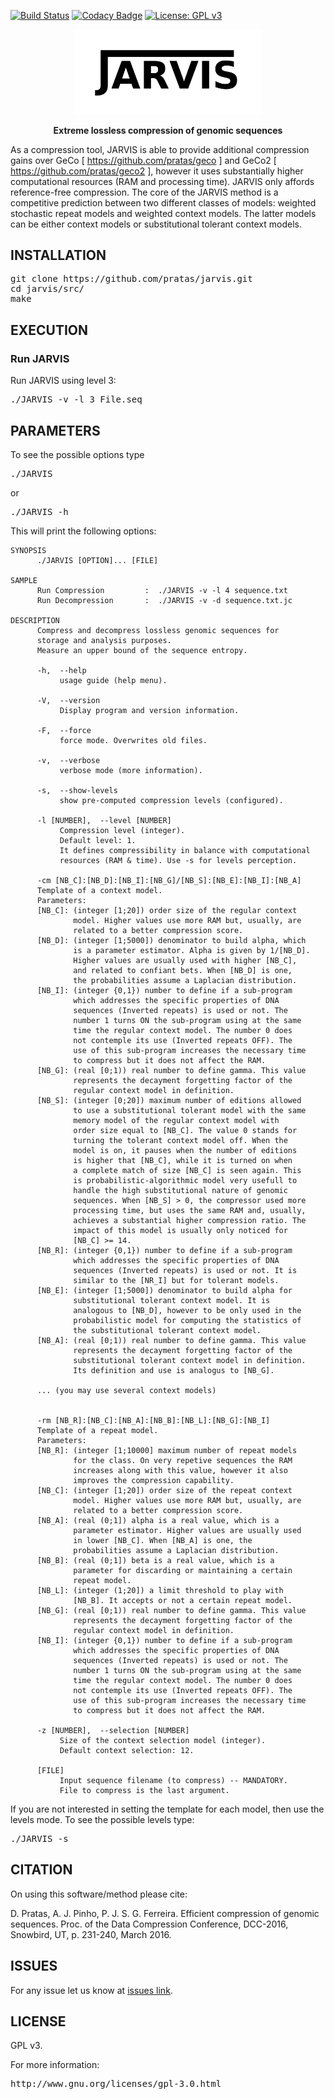 [![Build Status](https://travis-ci.org/pratas/jarvis.svg?branch=master)](https://travis-ci.org/pratas/jarvis)
[![Codacy Badge](https://api.codacy.com/project/badge/Grade/4fd7f444dc624bdcb7b83af0273dd329)](https://www.codacy.com/app/pratas/jarvis?utm_source=github.com&amp;utm_medium=referral&amp;utm_content=pratas/jarvis&amp;utm_campaign=Badge_Grade)
[![License: GPL v3](https://img.shields.io/badge/License-GPL%20v3-blue.svg)](LICENSE)

<p align="center"><img src="imgs/logo.png" 
alt="JARVIS" width="300" border="0" /></p>
<p align="center"><b>Extreme lossless compression of genomic sequences</b></p>

As a compression tool, JARVIS is able to provide additional compression gains over GeCo [ https://github.com/pratas/geco ] and GeCo2 [ https://github.com/pratas/geco2 ], however it uses substantially higher computational resources (RAM and processing time). JARVIS only affords reference-free compression. The core of the JARVIS method is a competitive prediction between two different classes of models: weighted stochastic repeat models and weighted context models. The latter models can be either context models or substitutional tolerant context models. 

## INSTALLATION ##

<pre>
git clone https://github.com/pratas/jarvis.git
cd jarvis/src/
make
</pre>

## EXECUTION

### Run JARVIS

Run JARVIS using level 3:

<pre>
./JARVIS -v -l 3 File.seq
</pre>

## PARAMETERS

To see the possible options type
<pre>
./JARVIS
</pre>
or
<pre>
./JARVIS -h
</pre>

This will print the following options:
```
SYNOPSIS                                                               
      ./JARVIS [OPTION]... [FILE]                                      
                                                                       
SAMPLE                                                                 
      Run Compression         :  ./JARVIS -v -l 4 sequence.txt         
      Run Decompression       :  ./JARVIS -v -d sequence.txt.jc        
                                                                       
DESCRIPTION                                                            
      Compress and decompress lossless genomic sequences for           
      storage and analysis purposes.                                   
      Measure an upper bound of the sequence entropy.                  
                                                                       
      -h,  --help                                                      
           usage guide (help menu).                                    
                                                                       
      -V,  --version                                                   
           Display program and version information.                    
                                                                       
      -F,  --force                                                     
           force mode. Overwrites old files.                           
                                                                       
      -v,  --verbose                                                   
           verbose mode (more information).                            
                                                                       
      -s,  --show-levels                                               
           show pre-computed compression levels (configured).          
                                                                       
      -l [NUMBER],  --level [NUMBER]                                   
           Compression level (integer).                                
           Default level: 1.                                          
           It defines compressibility in balance with computational    
           resources (RAM & time). Use -s for levels perception.       
                                                                   
      -cm [NB_C]:[NB_D]:[NB_I]:[NB_G]/[NB_S]:[NB_E]:[NB_I]:[NB_A]  
      Template of a context model.                                 
      Parameters:                                                  
      [NB_C]: (integer [1;20]) order size of the regular context   
              model. Higher values use more RAM but, usually, are  
              related to a better compression score.               
      [NB_D]: (integer [1;5000]) denominator to build alpha, which 
              is a parameter estimator. Alpha is given by 1/[NB_D].
              Higher values are usually used with higher [NB_C],   
              and related to confiant bets. When [NB_D] is one,    
              the probabilities assume a Laplacian distribution.   
      [NB_I]: (integer {0,1}) number to define if a sub-program    
              which addresses the specific properties of DNA       
              sequences (Inverted repeats) is used or not. The     
              number 1 turns ON the sub-program using at the same  
              time the regular context model. The number 0 does    
              not contemple its use (Inverted repeats OFF). The    
              use of this sub-program increases the necessary time 
              to compress but it does not affect the RAM.          
      [NB_G]: (real [0;1)) real number to define gamma. This value 
              represents the decayment forgetting factor of the    
              regular context model in definition.                 
      [NB_S]: (integer [0;20]) maximum number of editions allowed  
              to use a substitutional tolerant model with the same 
              memory model of the regular context model with       
              order size equal to [NB_C]. The value 0 stands for   
              turning the tolerant context model off. When the     
              model is on, it pauses when the number of editions   
              is higher that [NB_C], while it is turned on when    
              a complete match of size [NB_C] is seen again. This  
              is probabilistic-algorithmic model very usefull to   
              handle the high substitutional nature of genomic     
              sequences. When [NB_S] > 0, the compressor used more 
              processing time, but uses the same RAM and, usually, 
              achieves a substantial higher compression ratio. The 
              impact of this model is usually only noticed for     
              [NB_C] >= 14.                                        
      [NB_R]: (integer {0,1}) number to define if a sub-program    
              which addresses the specific properties of DNA       
              sequences (Inverted repeats) is used or not. It is   
              similar to the [NR_I] but for tolerant models.       
      [NB_E]: (integer [1;5000]) denominator to build alpha for    
              substitutional tolerant context model. It is         
              analogous to [NB_D], however to be only used in the  
              probabilistic model for computing the statistics of  
              the substitutional tolerant context model.           
      [NB_A]: (real [0;1)) real number to define gamma. This value 
              represents the decayment forgetting factor of the    
              substitutional tolerant context model in definition. 
              Its definition and use is analogus to [NB_G].        
                                                                   
      ... (you may use several context models)                     
                                                                   
                                                                   
      -rm [NB_R]:[NB_C]:[NB_A]:[NB_B]:[NB_L]:[NB_G]:[NB_I]         
      Template of a repeat model.                                  
      Parameters:                                                  
      [NB_R]: (integer [1;10000] maximum number of repeat models   
              for the class. On very repetive sequences the RAM    
              increases along with this value, however it also     
              improves the compression capability.                 
      [NB_C]: (integer [1;20]) order size of the repeat context    
              model. Higher values use more RAM but, usually, are  
              related to a better compression score.               
      [NB_A]: (real (0;1]) alpha is a real value, which is a       
              parameter estimator. Higher values are usually used  
              in lower [NB_C]. When [NB_A] is one, the             
              probabilities assume a Laplacian distribution.       
      [NB_B]: (real (0;1]) beta is a real value, which is a        
              parameter for discarding or maintaining a certain    
              repeat model.                                        
      [NB_L]: (integer (1;20]) a limit threshold to play with      
              [NB_B]. It accepts or not a certain repeat model.    
      [NB_G]: (real [0;1)) real number to define gamma. This value 
              represents the decayment forgetting factor of the    
              regular context model in definition.                 
      [NB_I]: (integer {0,1}) number to define if a sub-program    
              which addresses the specific properties of DNA       
              sequences (Inverted repeats) is used or not. The     
              number 1 turns ON the sub-program using at the same  
              time the regular context model. The number 0 does    
              not contemple its use (Inverted repeats OFF). The    
              use of this sub-program increases the necessary time 
              to compress but it does not affect the RAM.          
                                                                   
      -z [NUMBER],  --selection [NUMBER]                               
           Size of the context selection model (integer).              
           Default context selection: 12.                              
                                                                       
      [FILE]                                                           
           Input sequence filename (to compress) -- MANDATORY.         
           File to compress is the last argument.     
```


If you are not interested in setting the template for each model, then use the levels mode. To see the possible levels type:
<pre>
./JARVIS -s
</pre>

## CITATION ##

On using this software/method please cite:

D. Pratas, A. J. Pinho, P. J. S. G. Ferreira. Efficient compression of genomic sequences. Proc. of the Data Compression Conference, DCC-2016, Snowbird, UT, p. 231-240, March 2016.

## ISSUES ##

For any issue let us know at [issues link](https://github.com/pratas/jarvis/issues).

## LICENSE ##

GPL v3.

For more information:
<pre>http://www.gnu.org/licenses/gpl-3.0.html</pre>

                                                    

